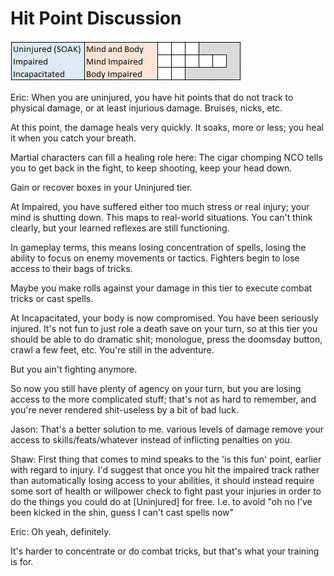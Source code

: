 # Hit Point Discussion
        
![Hit Point Box Diagram](.\HitpointBoxes.png)
        
Eric: When you are uninjured, you have hit points that do not track to physical damage, or at least injurious damage. Bruises, nicks, etc.

At this point, the damage heals very quickly. It soaks, more or less; you heal it when you catch your breath. 

Martial characters can fill a healing role here: The cigar chomping NCO tells you to get back in the fight, to keep shooting, keep your head down. 

Gain or recover boxes in your Uninjured tier. 

At Impaired, you have suffered either too much stress or real injury; your mind is shutting down. This maps to real-world situations. You can't think clearly, but your learned reflexes are still functioning. 

In gameplay terms, this means losing concentration of spells, losing the ability to focus on enemy movements or tactics. Fighters begin to lose access to their bags of tricks. 

Maybe you make rolls against your damage in this tier to execute combat tricks or cast spells. 

At Incapacitated, your body is now compromised. You have been seriously injured. It's not fun to just role a death save on your turn, so at this tier you should be able to do dramatic shit; monologue, press the doomsday button, crawl a few feet, etc. You're still in the adventure. 

But you ain't fighting anymore. 

So now you still have plenty of agency on your turn, but you are losing access to the more complicated stuff; that's not as hard to remember, and you're never rendered shit-useless by a bit of bad luck. 

Jason: That's a better solution to me.  various levels of damage remove your access to skills/feats/whatever instead of inflicting penalties on you. 

Shaw: First thing that comes to mind speaks to the 'is this fun' point, earlier with regard to injury.  I'd suggest that once you hit the impaired track rather than automatically losing access to your abilities, it should instead require some sort of health or willpower check to fight past your injuries in order to do the things you could do at [Uninjured] for free. I.e. to avoid "oh no I've been kicked in the shin, guess I can't cast spells now" 

Eric: Oh yeah, definitely.

It's harder to concentrate or do combat tricks, but that's what your training is for. 

